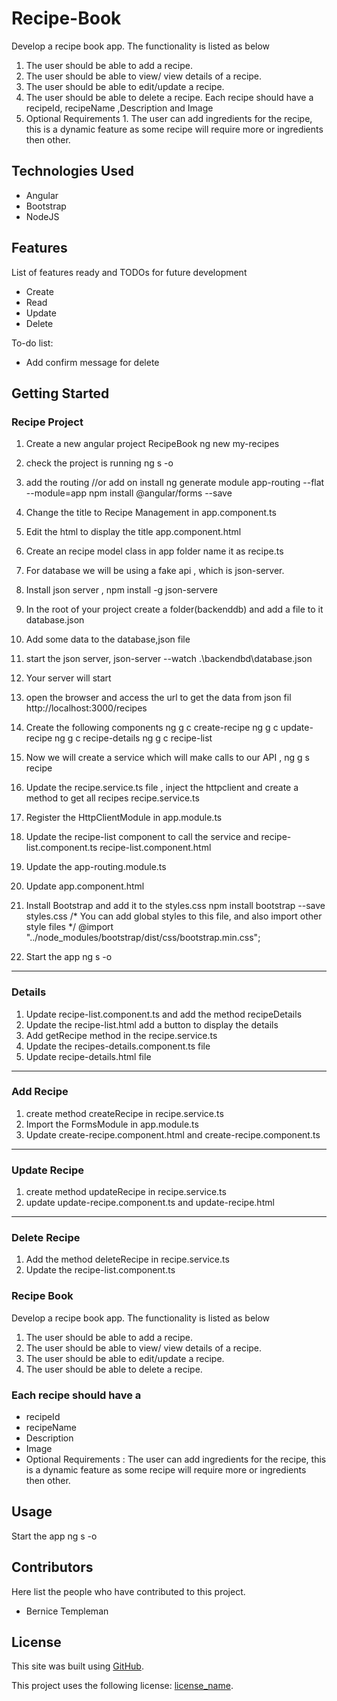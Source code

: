 # Recipe-Book
Develop a recipe book app. 
The functionality is listed as below 
1. The user should be able to add a recipe. 
2. The user should be able to view/ view details of a recipe. 
3. The user should be able to edit/update a recipe. 
4. The user should be able to delete a recipe. Each recipe should have a recipeId, recipeName ,Description and Image
5. Optional Requirements 1. The user can add ingredients for the recipe, this is a dynamic feature as some recipe will require more or ingredients then other.

## Technologies Used
- Angular
- Bootstrap
- NodeJS

## Features

List of features ready and TODOs for future development
- Create
- Read
- Update
- Delete

To-do list:
- Add confirm message for delete

## Getting Started

### Recipe Project
1. Create a new angular project RecipeBook
   ng new my-recipes
2. check the project is running 
   ng s -o 
3. add the routing //or add on install
    ng generate module app-routing --flat --module=app
    npm install @angular/forms --save
4. Change the title to Recipe Management in 
   app.component.ts
5. Edit the html  to display the title
   app.component.html 
6. Create an recipe model class in app folder name it as 
   recipe.ts
7. For database we will be using a fake api , which is json-server.
8. Install json server , 
    npm install -g json-servere
10. In the root of your project create a folder(backenddb) and add a file to it
    database.json
11. Add some data to the database,json file 
12. start the json server, 
    json-server --watch .\backendbd\database.json
13. Your server will start
14. open the browser and access the url to get the data from json fil
    http://localhost:3000/recipes 
15. Create the following components 
    ng g c create-recipe
    ng g c update-recipe
    ng g c recipe-details
    ng g c recipe-list
16. Now we will create a service which will make calls to our API , 
    ng g s recipe
17. Update the recipe.service.ts file , inject the httpclient and create a method to get all recipes
    recipe.service.ts
18. Register the HttpClientModule in 
    app.module.ts
19. Update the recipe-list component to call the service and 
    recipe-list.component.ts
    recipe-list.component.html
20. Update the 
    app-routing.module.ts
21. Update 
    app.component.html 
22. Install Bootstrap and add it to the styles.css
    npm install bootstrap --save  
    styles.css 
/* You can add global styles to this file, and also import other style files */
@import "../node_modules/bootstrap/dist/css/bootstrap.min.css";

23. Start the app
    ng s -o
--------------------------------------------------------------------------------------------------------------
### Details
1. Update recipe-list.component.ts and add the method  recipeDetails
2. Update the recipe-list.html add a button to display the details
3. Add getRecipe method in the recipe.service.ts
4. Update the recipes-details.component.ts file
5. Update recipe-details.html file
------------------------------------------------------------------------------------------------------
### Add Recipe
1. create method createRecipe in recipe.service.ts
2. Import the FormsModule in app.module.ts
3. Update create-recipe.component.html and create-recipe.component.ts
----------------------------------------------------------------------------------------
### Update Recipe
1. create method updateRecipe in recipe.service.ts
2. update update-recipe.component.ts and update-recipe.html
--------------------------------------------------
### Delete Recipe
1. Add the method deleteRecipe in recipe.service.ts
2. Update the recipe-list.component.ts

### Recipe Book
Develop a recipe book app. 
The functionality is listed as below 
1. The user should be able to add a recipe. 
2. The user should be able to view/ view details of a recipe. 
3. The user should be able to edit/update a recipe. 
4. The user should be able to delete a recipe. 

### Each recipe should have a 
* recipeId 
* recipeName
* Description
* Image 
* Optional Requirements : The user can add ingredients for the recipe, 
this is a dynamic feature as some recipe will require more or ingredients then other.

## Usage
Start the app
    ng s -o
    
## Contributors
Here list the people who have contributed to this project. 
- Bernice Templeman

## License
This site was built using [GitHub](https://docs.github.com/en/github/writing-on-github/getting-started-with-writing-and-formatting-on-github/basic-writing-and-formatting-syntax#links).

This project uses the following license: [license_name](https://github.com/bernicetempleman/PROJECT-NAME).

